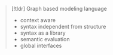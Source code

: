 > [!tldr] Graph based modeling language
> - context aware
> - syntax independent from structure
> - syntax as a library
> - semantic evaluation
> - global interfaces


